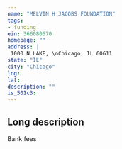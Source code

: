 ```yaml
---
name: "MELVIN H JACOBS FOUNDATION"
tags:
- funding
ein: 366080570
homepage: ""
address: |
 1000 N LAKE, \nChicago, IL 60611
state: "IL"
city: "Chicago"
lng: 
lat: 
description: ""
is_501c3: 
---
```


## Long description

Bank fees
